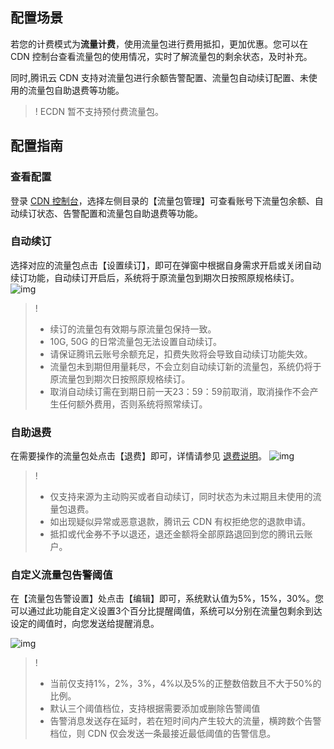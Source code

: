 ## 配置场景

若您的计费模式为**流量计费**，使用流量包进行费用抵扣，更加优惠。您可以在 CDN 控制台查看流量包的使用情况，实时了解流量包的剩余状态，及时补充。

同时,腾讯云 CDN 支持对流量包进行余额告警配置、流量包自动续订配置、未使用的流量包自助退费等功能。

>! ECDN 暂不支持预付费流量包。

## 配置指南

### 查看配置

登录 [CDN 控制台](https://console.cloud.tencent.com/cdn/package)，选择左侧目录的【流量包管理】可查看账号下流量包余额、自动续订状态、告警配置和流量包自助退费等功能。


### 自动续订

选择对应的流量包点击【设置续订】，即可在弹窗中根据自身需求开启或关闭自动续订功能，自动续订开启后，系统将于原流量包到期次日按照原规格续订。
![img](https://main.qcloudimg.com/raw/4360a6f32ef62936d79c4516f85e1706.png)


>!
>- 续订的流量包有效期与原流量包保持一致。
>- 10G, 50G 的日常流量包无法设置自动续订。
>- 请保证腾讯云账号余额充足，扣费失败将会导致自动续订功能失效。
>- 流量包未到期但用量耗尽，不会立刻自动续订新的流量包，系统仍将于原流量包到期次日按照原规格续订。
>- 取消自动续订需在到期日前一天23：59：59前取消，取消操作不会产生任何额外费用，否则系统将照常续订。






### 自助退费

在需要操作的流量包处点击【退费】即可，详情请参见 [退费说明](https://cloud.tencent.com/document/product/228/41214)。
![img](https://main.qcloudimg.com/raw/6a636960da24f22ad7d96f8314d6209b.png)


>!
>- 仅支持来源为主动购买或者自动续订，同时状态为未过期且未使用的流量包退费。
>- 如出现疑似异常或恶意退款，腾讯云 CDN 有权拒绝您的退款申请。
>- 抵扣或代金券不予以退还，退还金额将全部原路退回到您的腾讯云账户。


### 自定义流量包告警阈值
在【流量包告警设置】处点击【编辑】即可，系统默认值为5%，15%，30%。您可以通过此功能自定义设置3个百分比提醒阈值，系统可以分别在流量包剩余到达设定的阈值时，向您发送给提醒消息。

![img](https://main.qcloudimg.com/raw/6882e4a03de7c5789c30de5f31aee9f2.png)


>!
>- 当前仅支持1%，2%，3%，4%以及5%的正整数倍数且不大于50%的比例。
>- 默认三个阈值档位，支持根据需要添加或删除告警阈值
>- 告警消息发送存在延时，若在短时间内产生较大的流量，横跨数个告警档位，则 CDN 仅会发送一条最接近最低阈值的告警信息。
